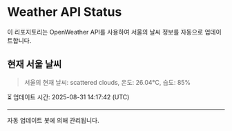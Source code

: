 
# Weather API Status

이 리포지토리는 OpenWeather API를 사용하여 서울의 날씨 정보를 자동으로 업데이트합니다.

## 현재 서울 날씨
> 서울의 현재 날씨: scattered clouds, 온도: 26.04°C, 습도: 85%

⏳ 업데이트 시간: 2025-08-31 14:17:42 (UTC)

---
자동 업데이트 봇에 의해 관리됩니다.
